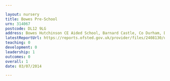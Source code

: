 ```yaml
---

layout: nursery
title: Bowes Pre-School
urn: 314067
postcode: DL12 9LG
address: Bowes Hutchinson CE Aided School, Barnard Castle, Co Durham, DL12 9LG
latestReportUrl: https://reports.ofsted.gov.uk/provider/files/2408130/urn/314067.pdf
teaching: 0
development: 0
leadership: 1
outcomes: 0
overall: 1
date: 03/07/2014

---
```

